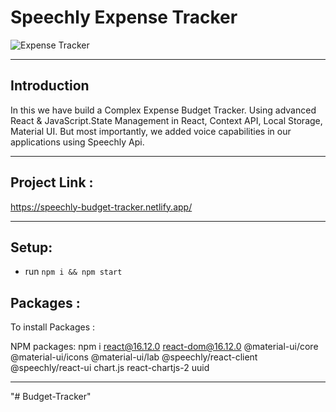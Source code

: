 # Speechly Expense Tracker

![Expense Tracker](https://i.ibb.co/VJjj3Kp/Screenshot-2020-12-18-205600.png)

---

## Introduction

In this we have build a Complex Expense Budget Tracker. Using advanced React & JavaScript.State Management in React, Context API, Local Storage, Material UI. But most importantly, we added voice capabilities in our applications using Speechly Api.

---
## Project Link :
https://speechly-budget-tracker.netlify.app/

---
## Setup:

- run ```npm i && npm start```

## Packages :

To install Packages :

NPM packages: npm i react@16.12.0 react-dom@16.12.0 @material-ui/core @material-ui/icons @material-ui/lab @speechly/react-client @speechly/react-ui chart.js react-chartjs-2 uuid

---
"# Budget-Tracker" 
